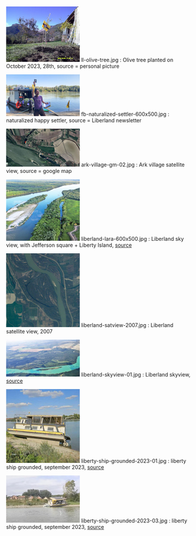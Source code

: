 

![alt text](/images/thumbs/ll-olive-tree-thumb.jpg)
ll-olive-tree.jpg : Olive tree planted on October 2023, 28th, source = personal picture

![alt text](/images/thumbs/fb-naturalized-settler-600x500-thumb.jpg)
fb-naturalized-settler-600x500.jpg : naturalized happy settler, source = Liberland newsletter

![alt text](/images/thumbs/ark-village-gm-02-thumb.jpg)
ark-village-gm-02.jpg : Ark village satellite view, source = google map  

![alt text](/images/thumbs/liberland-lara-600x500-thumb.jpg)
liberland-lara-600x500.jpg : Liberland sky view, with Jefferson square + Liberty Island, [source](https://lara.ll.land)

![alt text](/images/thumbs/liberland-satview-2007-thumb.jpg)
liberland-satview-2007.jpg : Liberland satellite view, 2007

![alt text](/images/thumbs/liberland-skyview-01-thumb.jpg)
liberland-skyview-01.jpg : Liberland skyview, [source](https://liberland.org/assets/documents/liberland-brochure.pdf)

![alt text](/images/thumbs/liberty-ship-grounded-2023-01-thumb.jpg)
liberty-ship-grounded-2023-01.jpg   : liberty ship grounded, september 2023, [source](https://liberland.org/en/news/492-concerning-the-boat-liberty)

![alt text](/images/thumbs/liberty-ship-grounded-2023-03-thumb.jpg)
liberty-ship-grounded-2023-03.jpg   : liberty ship grounded, september 2023, [source](https://www.youtube.com/watch?v=rj_O4Ga8DMc)

<br>

